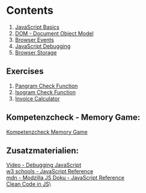 # Contents

1. [JavaScript Basics](js_basics.md)
2. [DOM - Document Object Model](js_dom.md)
3. [Browser Events](js_events.md)
4. [JavaScript Debugging](js_debugging.md)
5. [Browser Storage](js_browser_storage.md)

## Exercises
1. [Pangram Check Function](javascript_1_uebung_1.md)
2. [Isogram Check Function](javascript_1_uebung_2.md)
3. [Invoice Calculator](https://scrimba.com/learn/learnjavascript/module-3-final-solo-project-invoice-creator-cVbPpRhD)

## Kompetenzcheck - Memory Game:
[Kompetenzcheck Memory Game](javascript_1_kompetenzcheck.md)

## Zusatzmaterialien:
[Video - Debugging JavaScript](https://www.youtube.com/watch?v=H0XScE08hy8)\
[w3 schools - JavaScript Reference](https://www.w3schools.com/js/default.asp)\
[mdn - Modzilla JS Doku - JavaScript Reference](https://developer.mozilla.org/en-US/docs/Web/JavaScript)\
[Clean Code in JS](https://github.com/ryanmcdermott/clean-code-javascript)\
